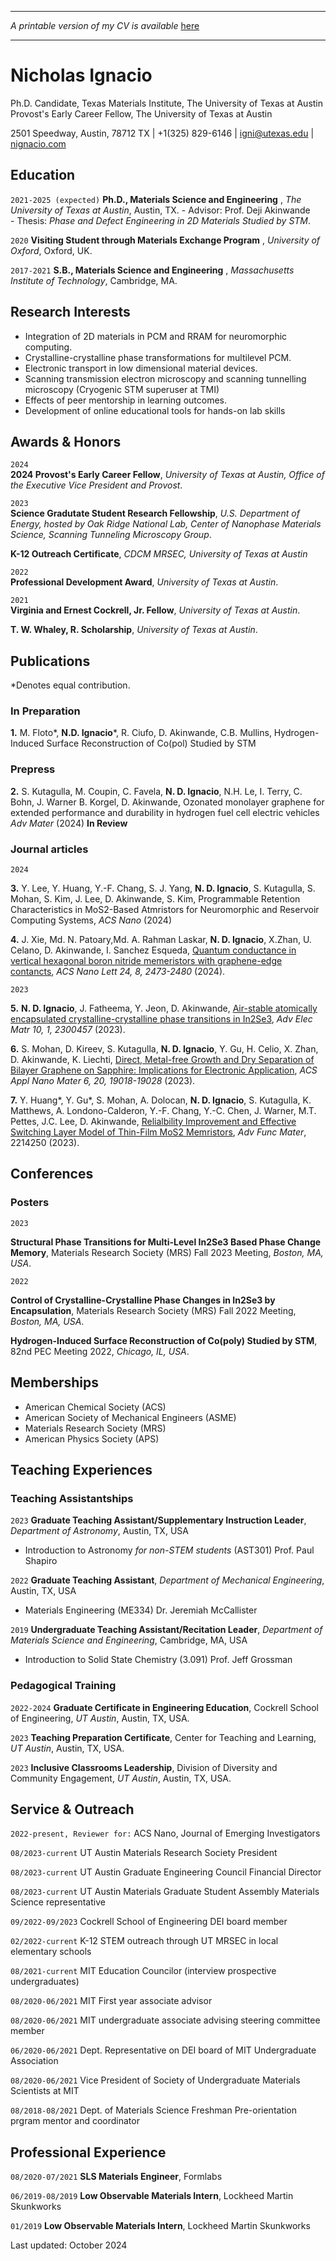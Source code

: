 
---

_A printable version of my CV is available_ [here](pathname:///CV.pdf)

---

Nicholas Ignacio 
=======================

Ph.D. Candidate, Texas Materials Institute, The University of Texas at Austin  
Provost's Early Career Fellow, The University of Texas at Austin


2501 Speedway, Austin, 78712 TX | +1(325) 829-6146 |   [igni@utexas.edu](mailto:igni@utexas.edu) | [nignacio.com](https://nignacio.com)

Education
---------

`2021-2025 (expected)` **Ph.D., Materials Science and Engineering** , _The University of Texas at Austin_, Austin, TX.
\- Advisor: Prof. Deji Akinwande  
\- Thesis: _Phase and Defect Engineering in 2D Materials Studied by STM_.

`2020` **Visiting Student through Materials Exchange Program** , _University of Oxford_, Oxford, UK.

`2017-2021` **S.B., Materials Science and Engineering** , _Massachusetts Institute of Technology_, Cambridge, MA.

Research Interests
------------------

*   Integration of 2D materials in PCM and RRAM for neuromorphic computing.
*   Crystalline-crystalline phase transformations for multilevel PCM.
*   Electronic transport in low dimensional material devices.  
*   Scanning transmission electron microscopy and scanning tunnelling microscopy (Cryogenic STM superuser at TMI)    
*   Effects of peer mentorship in learning outcomes.
*   Development of online educational tools for hands-on lab skills

Awards & Honors
---------------

`2024`   
**2024 Provost's Early Career Fellow**, _University of Texas at Austin, Office of the Executive Vice President and Provost_.

`2023`   
**Science Gradutate Student Research Fellowship**, _U.S. Department of Energy, hosted by Oak Ridge National Lab, Center of Nanophase Materials Science, Scanning Tunneling Microscopy Group_.

**K-12 Outreach Certificate**, _CDCM MRSEC, University of Texas at Austin_

`2022`  
 **Professional Development Award**, _University of Texas at Austin_.

`2021`  
 **Virginia and Ernest Cockrell, Jr. Fellow**, _University of Texas at Austin_.

**T. W. Whaley, R. Scholarship**, _University of Texas at Austin_.  

Publications
------------
\*Denotes equal contribution.

### In Preparation

**1.** M. Floto*, **N.D. Ignacio***, R. Ciufo, D. Akinwande, C.B. Mullins, Hydrogen-Induced Surface Reconstruction of Co(pol) Studied by STM


### Prepress

**2.** S. Kutagulla, M. Coupin, C. Favela, **N. D. Ignacio**, N.H. Le, I. Terry, C. Bohn, J. Warner B. Korgel, D. Akinwande, Ozonated monolayer graphene for extended performance and durability in hydrogen fuel cell electric vehicles _Adv Mater_ (2024) **In Review**

### Journal articles

`2024`

**3.** Y. Lee, Y. Huang, Y.-F. Chang, S. J. Yang, **N. D. Ignacio**, S. Kutagulla, S. Mohan, S. Kim, J. Lee, D. Akinwande, S. Kim, Programmable Retention Characteristics in MoS2-Based Atmristors for Neuromorphic and Reservoir Computing Systems, _ACS Nano_ (2024) 

**4.** J. Xie, Md. N. Patoary,Md. A. Rahman Laskar, **N. D. Ignacio**, X.Zhan, U. Celano, D. Akinwande, I. Sanchez Esqueda, [Quantum conductance in vertical hexagonal boron nitride memeristors with graphene-edge contancts](https://doi.org/10.1021/acs.nanolett.3c04057), _ACS Nano Lett 24, 8, 2473-2480_ (2024).

`2023`

**5.** **N. D. Ignacio**, J. Fatheema, Y. Jeon, D. Akinwande, [Air-stable atomically encapsulated crystalline-crystalline phase transitions in In2Se3](https://doi.org/10.1002/aelm.202300457), _Adv Elec Matr 10, 1, 2300457_ (2023).

**6.** S. Mohan, D. Kireev, S. Kutagulla, **N. D. Ignacio**, Y. Gu, H. Celio, X. Zhan, D. Akinwande, K. Liechti, [Direct, Metal-free Growth and Dry Separation of Bilayer Graphene on Sapphire: Implications for Electronic Application](https://doi.org/10.1021/acsanm.3c03533), _ACS Appl Nano Mater 6, 20, 19018-19028_ (2023).

**7.** Y. Huang*, Y. Gu*, S. Mohan, A. Dolocan, **N. D. Ignacio**, S. Kutagulla, K. Matthews, A. Londono-Calderon, Y.-F. Chang, Y.-C. Chen, J. Warner, M.T. Pettes, J.C. Lee, D. Akinwande, [Relialbility Improvement and Effective Switching Layer Model of Thin-Film MoS2 Memristors](https://doi.org/10.1002/adfm.202214250), _Adv Func Mater_, 2214250 (2023).


Conferences
-----------
### Posters

`2023`  

**Structural Phase Transitions for Multi-Level In2Se3 Based Phase Change Memory**, Materials Research Society (MRS) Fall 2023 Meeting, _Boston, MA, USA_.

`2022`

**Control of Crystalline-Crystalline Phase Changes in In2Se3 by Encapsulation**, Materials Research Society (MRS) Fall 2022 Meeting, _Boston, MA, USA_.

**Hydrogen-Induced Surface Reconstruction of Co(poly) Studied by STM**, 82nd PEC Meeting 2022, _Chicago, IL, USA_.

Memberships
-----------

- American Chemical Society (ACS)
- American Society of Mechanical Engineers (ASME)
- Materials Research Society (MRS)
- American Physics Society (APS)

Teaching Experiences
-----------

### Teaching Assistantships

`2023` **Graduate Teaching Assistant/Supplementary Instruction Leader**, _Department of Astronomy_, Austin, TX, USA

*   Introduction to Astronomy _for non-STEM students_ (AST301) Prof. Paul Shapiro

`2022` **Graduate Teaching Assistant**, _Department of Mechanical Engineering_, Austin, TX, USA

*   Materials Engineering (ME334) Dr. Jeremiah McCallister

`2019` **Undergraduate Teaching Assistant/Recitation Leader**, _Department of Materials Science and Engineering_, Cambridge, MA, USA

*  Introduction to Solid State Chemistry (3.091) Prof. Jeff Grossman
### Pedagogical Training

`2022-2024` **Graduate Certificate in Engineering Education**, Cockrell School of Engineering, _UT Austin_, Austin, TX, USA.  

`2023` **Teaching Preparation Certificate**, Center for Teaching and Learning, _UT Austin_, Austin, TX, USA.  

`2023` **Inclusive Classrooms Leadership**, Division of Diversity and Community Engagement, _UT Austin_, Austin, TX, USA.  

Service & Outreach
------------------

`2022-present, Reviewer for:` ACS Nano, Journal of Emerging Investigators

`08/2023-current` UT Austin Materials Research Society President

`08/2023-current` UT Austin Graduate Engineering Council Financial Director

`08/2023-current` UT Austin Materials Graduate Student Assembly Materials Science representative

`09/2022-09/2023` Cockrell School of Engineering DEI board member

`02/2022-current` K-12 STEM outreach through UT MRSEC in local elementary schools

`08/2021-current` MIT Education Councilor (interview prospective undergraduates)

`08/2020-06/2021` MIT First year associate advisor

`08/2020-06/2021` MIT undergraduate associate advising steering committee member

`06/2020-06/2021` Dept. Representative on DEI board of MIT Undergraduate Association

`08/2020-06/2021` Vice President of Society of Undergraduate Materials Scientists at MIT

`08/2018-08/2021` Dept. of Materials Science Freshman Pre-orientation prgram mentor and coordinator

Professional Experience
------------------

`08/2020-07/2021` **SLS Materials Engineer**, Formlabs

`06/2019-08/2019` **Low Observable Materials Intern**, Lockheed Martin Skunkworks

`01/2019` **Low Observable Materials Intern**, Lockheed Martin Skunkworks

Last updated: October 2024